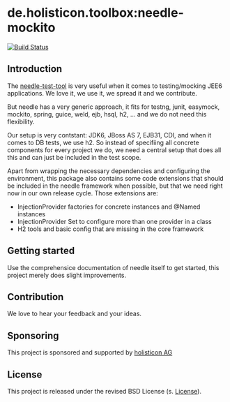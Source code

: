 # de.holisticon.toolbox:needle-mockito
[![Build Status](https://secure.travis-ci.org/holisticon/needle-mockito.png)](https://travis-ci.org/holisticon/needle-mockito)
## Introduction

The [needle-test-tool](http://needle.spree.de) is very useful when it comes to testing/mocking JEE6 applications. We love it, we use it, we spread it and 
 we contribute. 
 
But needle has a very generic approach, it fits for testng, junit, easymock, mockito, spring, guice, weld, ejb, hsql, h2, ... and we do not need this flexibility.

Our setup is very contstant: JDK6, JBoss AS 7, EJB31, CDI, and when it comes to DB tests, we use h2. So instead of specifiing all concrete components for every project we do, we need a central setup that does all this and can just be included in the test scope. 
 
Apart from wrapping the necessary dependencies and configuring the environment, this package also contains some code extensions that should be included in the needle framework when possible, but that we need right now in our own release cycle.
Those extensions are:

- InjectionProvider factories for concrete instances and @Named instances
- InjectionProvider Set to configure more than one provider in a class
- H2 tools and basic config that are missing in the core framework 

## Getting started

Use the comprehensice documentation of needle itself to get started, this project merely does slight improvements.

## Contribution

We love to hear your feedback and your ideas.

## Sponsoring
This project is sponsored and supported by [holisticon AG](http://holisticon.de/cms/About/Startseite)

## License
This project is released under the revised BSD License (s. [License](license.txt)).
